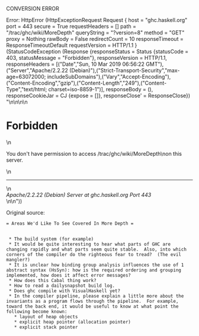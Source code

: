 CONVERSION ERROR

Error: HttpError (HttpExceptionRequest Request {
  host                 = "ghc.haskell.org"
  port                 = 443
  secure               = True
  requestHeaders       = []
  path                 = "/trac/ghc/wiki/MoreDepth"
  queryString          = "?version=8"
  method               = "GET"
  proxy                = Nothing
  rawBody              = False
  redirectCount        = 10
  responseTimeout      = ResponseTimeoutDefault
  requestVersion       = HTTP/1.1
}
 (StatusCodeException (Response {responseStatus = Status {statusCode = 403, statusMessage = "Forbidden"}, responseVersion = HTTP/1.1, responseHeaders = [("Date","Sun, 10 Mar 2019 06:56:22 GMT"),("Server","Apache/2.2.22 (Debian)"),("Strict-Transport-Security","max-age=63072000; includeSubDomains"),("Vary","Accept-Encoding"),("Content-Encoding","gzip"),("Content-Length","249"),("Content-Type","text/html; charset=iso-8859-1")], responseBody = (), responseCookieJar = CJ {expose = []}, responseClose' = ResponseClose}) "<!DOCTYPE HTML PUBLIC \"-//IETF//DTD HTML 2.0//EN\">\n<html><head>\n<title>403 Forbidden</title>\n</head><body>\n<h1>Forbidden</h1>\n<p>You don't have permission to access /trac/ghc/wiki/MoreDepth\non this server.</p>\n<hr>\n<address>Apache/2.2.22 (Debian) Server at ghc.haskell.org Port 443</address>\n</body></html>\n"))

Original source:

```trac
= Areas We'd Like To See Covered In More Depth =


 * The build system (for example)
 * It would be quite interesting to hear what parts of GHC are changing rapidly and what parts seem quite stable.  Also, into which corners of the compiler do the righteous fear to tread?  (The evil mangler?)
 * It is unclear how binding group analysis influences the use of 1 abstract syntax (HsSyn): how is the required ordering and grouping implemented, how does it affect error messages? 
 * How does this Cabal thing work?
 * How to read a dailysnapshot build log.
 * Does ghc compile with VisualHaskell yet?
 * In the compiler pipeline, please explain a little more about the invariants as a program flows through the pipeline.  For example, toward the back end, it would be useful to know at what point the following become known:
   * layout of heap objects
   * explicit heap pointer (allocation pointer)
   * explicit stack pointer
```
